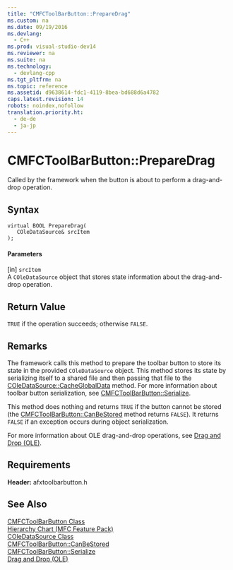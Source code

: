 ```yaml
---
title: "CMFCToolBarButton::PrepareDrag"
ms.custom: na
ms.date: 09/19/2016
ms.devlang: 
  - C++
ms.prod: visual-studio-dev14
ms.reviewer: na
ms.suite: na
ms.technology: 
  - devlang-cpp
ms.tgt_pltfrm: na
ms.topic: reference
ms.assetid: d9638614-fdc1-4119-8bea-bd688d6a4782
caps.latest.revision: 14
robots: noindex,nofollow
translation.priority.ht: 
  - de-de
  - ja-jp
---
```

# CMFCToolBarButton::PrepareDrag
Called by the framework when the button is about to perform a drag-and-drop operation.  
  
## Syntax  
  
```  
virtual BOOL PrepareDrag(  
   COleDataSource& srcItem  
);  
```  
  
#### Parameters  
 [in] `srcItem`  
 A `COleDataSource` object that stores state information about the drag-and-drop operation.  
  
## Return Value  
 `TRUE` if the operation succeeds; otherwise `FALSE`.  
  
## Remarks  
 The framework calls this method to prepare the toolbar button to store its state in the provided `COleDataSource` object. This method stores its state by serializing itself to a shared file and then passing that file to the [COleDataSource::CacheGlobalData](../vs140/COleDataSource--CacheGlobalData.md) method. For more information about toolbar button serialization, see [CMFCToolBarButton::Serialize](../vs140/CMFCToolBarButton--Serialize.md).  
  
 This method does nothing and returns `TRUE` if the button cannot be stored (the [CMFCToolBarButton::CanBeStored](../vs140/CMFCToolBarButton--CanBeStored.md) method returns `FALSE`). It returns `FALSE` if an exception occurs during object serialization.  
  
 For more information about OLE drag-and-drop operations, see [Drag and Drop (OLE)](../vs140/Drag-and-Drop--OLE-.md).  
  
## Requirements  
 **Header:** afxtoolbarbutton.h  
  
## See Also  
 [CMFCToolBarButton Class](../vs140/CMFCToolBarButton-Class.md)   
 [Hierarchy Chart (MFC Feature Pack)](../vs140/Hierarchy-Chart.md)   
 [COleDataSource Class](../Topic/COleDataSource%20Class.md)   
 [CMFCToolBarButton::CanBeStored](../vs140/CMFCToolBarButton--CanBeStored.md)   
 [CMFCToolBarButton::Serialize](../vs140/CMFCToolBarButton--Serialize.md)   
 [Drag and Drop (OLE)](../vs140/Drag-and-Drop--OLE-.md)